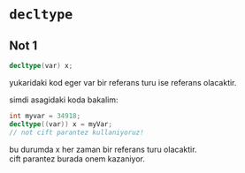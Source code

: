 # `decltype`


## Not 1

```c++
decltype(var) x;
```

yukaridaki kod eger var bir referans turu ise referans olacaktir.

simdi asagidaki koda bakalim:

```c++
int myvar = 34918;
decltype((var)) x = myVar;
// not cift parantez kullaniyoruz!
```

bu durumda x her zaman bir referans turu olacaktir.  
cift parantez burada onem kazaniyor.